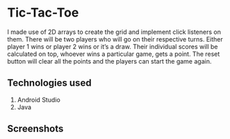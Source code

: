 # Tic-Tac-Toe

I made use of 2D arrays to create the grid and implement click listeners on them. There will be two players who will go on their respective turns.
Either player 1 wins or player 2 wins or it’s a draw. Their individual scores will be calculated on top, whoever wins a particular game, gets a point. 
The reset button will clear all the points and the players can start the game again.

## Technologies used
1. Android Studio
2. Java

## Screenshots
